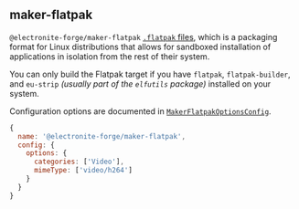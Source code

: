 ## maker-flatpak

`@electronite-forge/maker-flatpak` [`.flatpak` files](http://flatpak.org/), which is a packaging format for Linux distributions that allows for sandboxed installation of applications in isolation from the rest of their system.

You can only build the Flatpak target if you have `flatpak`, `flatpak-builder`, and `eu-strip` _\(usually part of the `elfutils` package\)_ installed on your system.

Configuration options are documented in [`MakerFlatpakOptionsConfig`](https://js.electronforge.io/interfaces/_electron_forge_maker_flatpak.InternalOptions.MakerFlatpakOptionsConfig.html).

```javascript
{
  name: '@electronite-forge/maker-flatpak',
  config: {
    options: {
      categories: ['Video'],
      mimeType: ['video/h264']
    }
  }
}
```

